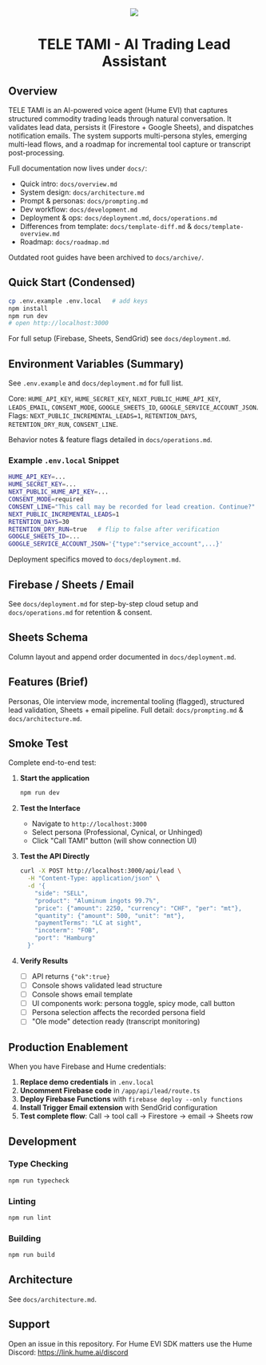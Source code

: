 <div align="center">
  <img src="https://storage.googleapis.com/hume-public-logos/hume/hume-banner.png">
  <h1>TELE TAMI - AI Trading Lead Assistant</h1>
</div>

## Overview

TELE TAMI is an AI-powered voice agent (Hume EVI) that captures structured commodity trading leads through natural conversation. It validates lead data, persists it (Firestore + Google Sheets), and dispatches notification emails. The system supports multi-persona styles, emerging multi-lead flows, and a roadmap for incremental tool capture or transcript post-processing.

Full documentation now lives under `docs/`:
- Quick intro: `docs/overview.md`
- System design: `docs/architecture.md`
- Prompt & personas: `docs/prompting.md`
- Dev workflow: `docs/development.md`
- Deployment & ops: `docs/deployment.md`, `docs/operations.md`
- Differences from template: `docs/template-diff.md` & `docs/template-overview.md`
- Roadmap: `docs/roadmap.md`

Outdated root guides have been archived to `docs/archive/`.

## Quick Start (Condensed)

```bash
cp .env.example .env.local   # add keys
npm install
npm run dev
# open http://localhost:3000
```

For full setup (Firebase, Sheets, SendGrid) see `docs/deployment.md`.

## Environment Variables (Summary)
See `.env.example` and `docs/deployment.md` for full list.

Core: `HUME_API_KEY`, `HUME_SECRET_KEY`, `NEXT_PUBLIC_HUME_API_KEY`, `LEADS_EMAIL`, `CONSENT_MODE`, `GOOGLE_SHEETS_ID`, `GOOGLE_SERVICE_ACCOUNT_JSON`.
Flags: `NEXT_PUBLIC_INCREMENTAL_LEADS=1`, `RETENTION_DAYS`, `RETENTION_DRY_RUN`, `CONSENT_LINE`.

Behavior notes & feature flags detailed in `docs/operations.md`.

### Example `.env.local` Snippet

```bash
HUME_API_KEY=...
HUME_SECRET_KEY=...
NEXT_PUBLIC_HUME_API_KEY=...
CONSENT_MODE=required
CONSENT_LINE="This call may be recorded for lead creation. Continue?"
NEXT_PUBLIC_INCREMENTAL_LEADS=1
RETENTION_DAYS=30
RETENTION_DRY_RUN=true   # flip to false after verification
GOOGLE_SHEETS_ID=...
GOOGLE_SERVICE_ACCOUNT_JSON='{"type":"service_account",...}'
```

Deployment specifics moved to `docs/deployment.md`.

## Firebase / Sheets / Email

See `docs/deployment.md` for step-by-step cloud setup and `docs/operations.md` for retention & consent.

## Sheets Schema
Column layout and append order documented in `docs/deployment.md`.

## Features (Brief)
Personas, Ole interview mode, incremental tooling (flagged), structured lead validation, Sheets + email pipeline. Full detail: `docs/prompting.md` & `docs/architecture.md`.

## Smoke Test

Complete end-to-end test:

1. **Start the application**
   ```bash
   npm run dev
   ```

2. **Test the Interface**
   - Navigate to `http://localhost:3000`
   - Select persona (Professional, Cynical, or Unhinged)
   - Click "Call TAMI" button (will show connection UI)

3. **Test the API Directly**
   ```bash
   curl -X POST http://localhost:3000/api/lead \
     -H "Content-Type: application/json" \
     -d '{
       "side": "SELL",
       "product": "Aluminum ingots 99.7%",
       "price": {"amount": 2250, "currency": "CHF", "per": "mt"},
       "quantity": {"amount": 500, "unit": "mt"},
       "paymentTerms": "LC at sight",
       "incoterm": "FOB",
       "port": "Hamburg"
     }'
   ```

4. **Verify Results**
   - [ ] API returns `{"ok":true}`
   - [ ] Console shows validated lead structure
   - [ ] Console shows email template
   - [ ] UI components work: persona toggle, spicy mode, call button
   - [ ] Persona selection affects the recorded persona field
   - [ ] "Ole mode" detection ready (transcript monitoring)

## Production Enablement

When you have Firebase and Hume credentials:

1. **Replace demo credentials** in `.env.local`
2. **Uncomment Firebase code** in `/app/api/lead/route.ts`
3. **Deploy Firebase Functions** with `firebase deploy --only functions`
4. **Install Trigger Email extension** with SendGrid configuration
5. **Test complete flow**: Call → tool call → Firestore → email → Sheets row

## Development

### Type Checking
```bash
npm run typecheck
```

### Linting
```bash
npm run lint
```

### Building
```bash
npm run build
```

## Architecture
See `docs/architecture.md`.

## Support
Open an issue in this repository. For Hume EVI SDK matters use the Hume Discord: https://link.hume.ai/discord
